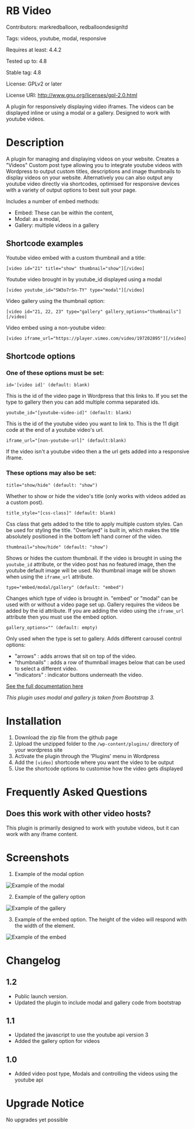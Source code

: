 # RB Video
Contributors: markredballoon, redballoondesignltd

Tags: videos, youtube, modal, responsive

Requires at least: 4.4.2

Tested up to: 4.8

Stable tag: 4.8

License: GPLv2 or later

License URI: http://www.gnu.org/licenses/gpl-2.0.html

A plugin for responsively displaying video iframes. The videos can be displayed inline or using a modal or a gallery.
Designed to work with youtube videos.

# Description
A plugin for managing and displaying videos on your website. Creates a "Videos" Custom post type allowing you to integrate youtube videos with Wordpress to output custom titles, descriptions and image thumbnails to display videos on your website. Alternatively you can also output any youtube video directly via shortcodes, optimised for responsive devices with a variety of output options to best suit your page.

Includes a number of embed methods:
* Embed: These can be within the content, 
* Modal: as a modal,
* Gallery:  multiple videos in a gallery

## Shortcode examples

Youtube video embed with a custom thumbnail and a title:

`[video id="21" title="show" thumbnail="show"][/video]`

Youtube video brought in by youtube_id displayed using a modal

`[video youtube_id="SW3o7rSn-TY" type="modal"][/video]`

Video gallery using the thumbnail option:

`[video id="21, 22, 23" type="gallery" gallery_options="thumbnails"][/video]`

Video embed using a non-youtube video:

`[video iframe_url="https://player.vimeo.com/video/197202895"][/video]`


## Shortcode options

### One of these options must be set:

`id='[video id]' (default: blank)`

This is the id of the video page in Wordpress that this links to. If you set the type to gallery then you can add multiple comma separated ids.

`youtube_id="[youtube-video-id]" (default: blank)`

This is the id of the youtube video you want to link to. This is the 11 digit code at the end of a youtube video's url.

`iframe_url="[non-youtube-url]" (default:blank)`

If the video isn't a youtube video then a the url gets added into a responsive iframe.

### These options may also be set:

`title="show/hide" (default: "show")`

Whether to show or hide the video's title (only works with videos added as a custom post).

`title_style="[css-class]" (default: blank)`

Css class that gets added to the title to apply multiple custom styles. Can be used for styling the title. "Overlayed" is built in, which makes the title absolutely positioned in the bottom left hand corner of the video.

`thumbnail="show/hide" (default: "show")`

Shows or hides the custom thumbnail. If the video is brought in using the `youtube_id` attribute, or the video post has no featured image, then the youtube default image will be used. No thumbnail image will be shown when using the `iframe_url` attribute.

`type="embed/modal/gallery" (default: "embed")`

Changes which type of video is brought in. "embed" or "modal" can be used with or without a video page set up. Gallery requires the videos be added by the id attribute. If you are adding the video using the `iframe_url` attribute then you must use the embed option.

`gallery_options="" (default: empty)` 

Only used when the type is set to gallery. Adds different carousel control options: 
* "arrows" : adds arrows that sit on top of the video.
* "thumbnails" : adds a row of thumnbail images below that can be used to select a different video.
* "indicators" : indicator buttons underneath the video.


[See the full documentation here](https://docs.google.com/document/d/1fUWAj2Yi6I0uLRp8ZyK2DwVdmiFEc0sY5Kb-TTzi3G4/edit?usp=sharing)

_This plugin uses modal and gallery js taken from Bootstrap 3._

# Installation
1. Download the zip file from the github page
1. Upload the unzipped folder to the `/wp-content/plugins/` directory of your wordpress site
1. Activate the plugin through the 'Plugins' menu in Wordpress
1. Add the `[video]` shortcode where you want the video to be output
1. Use the shortcode options to customise how the video gets displayed

# Frequently Asked Questions

## Does this work with other video hosts?

This plugin is primarily designed to work with youtube videos, but it can work with any iframe content.

# Screenshots 

1. Example of the modal option 

![Example of the modal](https://github.com/redballoonio/video-plugin/blob/master/screenshots/modal.png "Example of the modal")

2. Example of the gallery option 

![Example of the gallery](https://github.com/redballoonio/video-plugin/blob/master/screenshots/gallery.png "Example of the gallery")

3. Example of the embed option. The height of the video will respond with the width of the element. 

![Example of the embed](https://github.com/redballoonio/video-plugin/blob/master/screenshots/embed.png "Example of the embed")


# Changelog 

## 1.2
* Public launch version.
* Updated the plugin to include modal and gallery code from bootstrap

## 1.1
* Updated the javascript to use the youtube api version 3
* Added the gallery option for videos

## 1.0
* Added video post type, Modals and controlling the videos using the youtube api

# Upgrade Notice 

No upgrades yet possible 